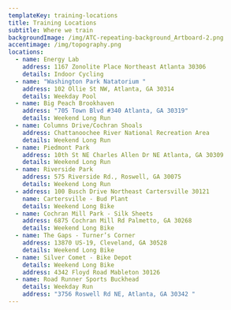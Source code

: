 ```yaml
---
templateKey: training-locations
title: Training Locations
subtitle: Where we train
backgroundImage: /img/ATC-repeating-background_Artboard-2.png
accentimage: /img/topography.png
locations:
  - name: Energy Lab
    address: 1167 Zonolite Place Northeast Atlanta 30306
    details: Indoor Cycling
  - name: "Washington Park Natatorium "
    address: 102 Ollie St NW, Atlanta, GA 30314
    details: Weekday Pool
  - name: Big Peach Brookhaven
    address: "705 Town Blvd #340 Atlanta, GA 30319"
    details: Weekend Long Run
  - name: Columns Drive/Cochran Shoals
    address: Chattanoochee River National Recreation Area
    details: Weekend Long Run
  - name: Piedmont Park
    address: 10th St NE Charles Allen Dr NE Atlanta, GA 30309
    details: Weekend Long Run
  - name: Riverside Park
    address: 575 Riverside Rd., Roswell, GA 30075
    details: Weekend Long Run
  - address: 100 Busch Drive Northeast Cartersville 30121
    name: Cartersville - Bud Plant
    details: Weekend Long Bike
  - name: Cochran Mill Park - Silk Sheets
    address: 6875 Cochran Mill Rd Palmetto, GA 30268
    details: Weekend Long Bike
  - name: The Gaps - Turner’s Corner
    address: 13870 US-19, Cleveland, GA 30528
    details: Weekend Long Bike
  - name: Silver Comet - Bike Depot
    details: Weekend Long Bike
    address: 4342 Floyd Road Mableton 30126
  - name: Road Runner Sports Buckhead
    details: Weekday Run
    address: "3756 Roswell Rd NE, Atlanta, GA 30342 "
---
```

